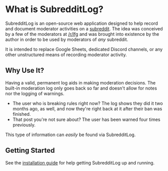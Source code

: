 # What is SubredditLog?

SubredditLog is an open-source web application designed to help record and document moderator activities on
a [subreddit](https://nealschaffer.com/subreddit/). The idea was conceived by a few of the moderators at 
[/r/lfg](https://www.reddit.com/r/lfg) and was brought into existence by the author in order to be used by 
moderators of _any_ subreddit.

It is intended to replace Google Sheets, dedicated Discord channels, or any other unstructured means of 
recording moderator activity.

## Why Use It?

Having a valid, permanent log aids in making moderation decisions. The built-in moderation log only goes 
back so far and doesn't allow for notes nor the logging of warnings.

- The user who is breaking rules right now? The log shows they did it two months ago, as well, and now 
they're right back at it after their ban was finished.
- That post you're not sure about? The user has been warned four times previously.

This type of information can _easily_ be found via SubredditLog.

## Getting Started

See the [installation guide](installation/index.md) for help getting SubredditLog up and running.
